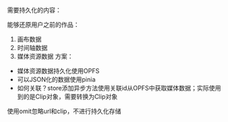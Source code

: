 需要持久化的内容：

能够还原用户之前的作品：
1. 画布数据
2. 时间轴数据
3. 媒体资源数据
方案：
* 媒体资源数据持久化使用OPFS
* 可以JSON化的数据使用pinia
* 如何关联？store添加异步方法使用关联id从OPFS中获取媒体数据；实际使用到的是Clip对象，需要转换为Clip对象

使用omit忽略url和clip，不进行持久化存储
